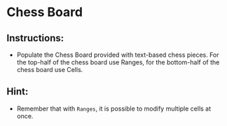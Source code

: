 # Chess Board

## Instructions:

* Populate the Chess Board provided with text-based chess pieces. For the top-half of the chess board use Ranges, for the bottom-half of the chess board use Cells.

## Hint:

* Remember that with `Ranges`, it is possible to modify multiple cells at once. 
